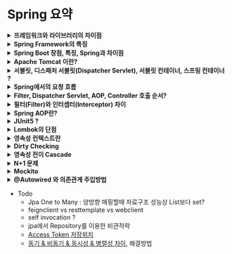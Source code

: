 # Spring 요약

<details>
<summary><b>프레임워크와 라이브러리의 차이점</b></summary>
<div markdown="1">

* 라이브러리와 프레임워크의 차이는 제어 흐름에 대한 주도성이 누구에게/어디에 있는가에 있음.
* 즉, 어플리케이션의 Flow를 누가 쥐고 있느냐에 달려 있음
* 개발자가 아닌 프레임워크가 어플리케이션의 흐름을 제어함(IoC)

</div>
</details>


<details>
<summary><b>Spring Framework의 특징</b></summary>
<div markdown="1">

* [출처](https://zzdd1558.tistory.com/172)
~~~
IoC, DI 등 스프링의 특징이 개발자가 전체적으로 신경써야할 부분에 대해서 스트레스를 줄여줌
비지니스 로직에 집중할 수 있기 때문에 생산성 향상됨
~~~

* 경량 컨테이너로서 자바 객체를 직접 관리한다. 
    * 각각의 객체 생성, 소멸과 같은 라이프 사이클을 관리하며 언제든 스프링으로부터 필요한 객체를 얻어올 수 있다.
* 제어 반전(IoC : Inversion of Control)을 지원한다. 
    * 컨트롤의 제어권이 사용자가 아니라 프레임워크에 있어서 필요에 따라 스프링에서 사용자의 코드를 호출
    * 객체들 간의 느슨한 결합을 유지할 수 있다.
* 의존성 주입(DI : Dependency Injection)을 지원
    * 각각의 계층이나 서비스들 간에 의존성이 존재할 경우 프레임워크가 알아서 주입해준다.
    * 클래스 내부에서 의존관계 있는 다른 구현체들을 호출하는것이 아니라 외부에서 즉, Spring 컨테이너가 설정정보를 통해 주입을 해 줌
* 관점 지향 프로그래밍(AOP : Aspect-Oriented Programming)을 지원
    * 트랜잭션이나 로깅, 보안과 같이 여러 모듈에서 공통적으로 사용하는 기능의 경우 해당 기능을 분리하여 관리할 수 있다.
* POJO(Plain Old Java Object) 방식의 프레임워크
    * 별도의 API를 사용하지 않는 setter, getter 메서드로 이루어진 단순한 자바 오브젝트
    * 순수한 자바 오브젝트이기 때문에 환경과 기술에 종속되지 않음
* 확장성이 높다. 
    * 필요시 다양한 라이브러리를 스프링에서 이용할 수 있다.

</div>
</details>


<details>
<summary><b>Spring Boot 장점, 특징, Spring과 차이점</b></summary>
<div markdown="1">

* 라이브러리들의 버전 관리 자동화
    * maven이나 gradle 등과 같은 빌드 도구에 버전을 명시하지 않아도 적합한 라이브러리 버전을 찾아서 가져와 줌
* 설정의 자동화
    * 개발에 필요한 라이브러리들을 추가하면 스프링 부트가 이 라이브러리들을 인지해서 관련된 스프링 설정을 자동으로 처리
* Spring Boot에는 Tomcat이 내장(**Embedded Tomcat**)되어 있어 애플리케이션을 바로 실행할 수 있다.
    * 애플리케이션 빌드후 패키징된 jar또는 war 파일을 java 명령어로 독립적으로, 바로 실행가능
    * 반면, Spring은 **외장 Tomcat**을 설치하고 실행환경을 구축해 주어야 한다.

</div>
</details>


<details>
<summary><b>Apache Tomcat 이란?</b></summary>
<div markdown="1">

* 웹 서버와 연동하여 실행할 수 있는 자바 환경을 제공한다.
* JSP(Java Server Pages)와 Servlet이 실행할 수 있는 환경을 제공한다
* 즉, 웹서버(Web Server)의 기능과 웹 애플리케이션 서버(WAS-Web Application Server) 모두를 포함한다.
* WAS는 ThradPool을 생성함 (Tomcat 기본값 200)
* HTTP 요청이 들어오면 Queue에 적재되고, ThreadPool 내의 특정 Thread가 Queue에서 요청을 가져와 처리하게됨
* HTTP 요청은 처음부터 끝까지 동일한 Thread에서 처리됨
* HTTP 요청 처리가 끝나면 Thread는 다시 ThreadPool에 반납됨
* 즉, WAS의 최대 동시 처리 HTTP 요청의 갯수는 ThreadPool의 갯수와 같음
* Thead 갯수를 늘리면 동시 처리 갯수가 늘어나지만, Thread Context 스위칭에 의한 오버헤드도 커지기 때문에 성능이 선형적으로 증가하지는 않음

* 아파치 톰캣 관련 이슈
* 요청의 응답이 늦어질 수록, 해당 요청이 톰캣의 쓰레드풀을 차지하고 있어서 쓰레드풀이 금방 고갈됨.(Tomcat default 200개)
* 따라서 요청을 가능하면 빠르게 처리하고 응답을 주어야 함 -> 쓰레드가 다시 다른 요청을 처리할 수 있는 상태가 됨
* 높은 트래픽으로 요청이 많아지면 아파치의 큐의 사이즈보다 더 많은 요청이 오게 되고 이때부터 **요청이 실패** 되어 버려짐(default 큐길이 100)
* 큐에 들어오고 나서 처리되는데 까지 30초(default값)의 시간이 지나면 요청은 타임아웃 처리됨 -> 요청 실패되어 버려짐

</div>
</details>


<details>
<summary><b>서블릿, 디스패처 서블릿(Dispatcher Servlet), 서블릿 컨테이너, 스프링 컨테이너 ?</b></summary>
<div markdown="1">

#### [참고링크](https://taes-k.github.io/2020/02/16/servlet-container-spring-container/)
* 스프링에서는 아래와 같은 구조를 통해 클라이언트와 통신함
![](https://taes-k.github.io/images//posts/2020-02-16-servlet-container-spring-container/1.png)

<br>

### 서블릿(Servlet)과 디스패처 서블릿(Dispatcher Servlet)
* 서블릿은 웹 기반의 요청에 대해 **동적으로** 처리해주는 역할을 함. (Servlet Container에서 동작함)
* **Spring MVC** 에서는 디스패처 서블릿이라는 모든 요청을 담당하는 서블릿을 두고 컨트롤러에 위임을 하여 요청을 처리함
* 즉, **디스패처 서블릿(Dispatcher Servlet)** 은 제일 앞에서 서버로 들어오는 모든 요청을 처리하는 Front Controller임(=Front Controller 패턴)
* 디스패처 서블릿 역시 Servlet Container에서 동작함
![](https://taes-k.github.io/images//posts/2020-02-16-servlet-container-spring-container/2.png)

<br>

* 기존에는 Servlet을 통해 URL 매핑을 활용해 web.xml에 모두 등록해야 했음(또는 `@SpringBootApplication` 어노테이션 사용)
* 디스패처 서블릿이 생기고 어플리케이션으로 들어오는 모든 요청을 핸들링 할 수 있게 됨
* 즉, Controller로 향하는 모든 웹 요청의 진입점으로써 요청을 처리하고 결과를 클라이언트에게 응답해 주는 역할을 함
* 디스패처 서블릿을 이용한다는 것은 Spring MVC를 이용하겠다는 뜻임

<br>

### 서블릿 컨테이너
* 서블릿 컨테이너라는 말 그대로 서블릿을 관리하는 역할을 함
    1. 서블릿의 라이프 사이클(생성, 실행, 파괴 등)을 직접적으로 관리해주는 역할을 함
    2. 웹서버와의 통신을 통해 클라이언트의 request를 전달받아 동적 서비스를 response를 해야하는데, 
        해당 과정에서 **웹서버와 소켓을 만들어 통신** 함
    3. 클라이언트 요청이 들어올때 쓰레드를 생성하여 요청을 처리. 해당 쓰레드는 서블릿 컨테이너에서 쓰레드풀을 별도로 관리하여 실행

<br>

### 스프링 컨테이너
* 아래의 그림을 보면 디스패처 서블릿안에 Servlet WebApplicationContext와 Root WebApplicationContext가 동작하는것 처럼 보이지만
* 두 Context는 첫번째 그림에서 Spring Container안에서 동작하는 Context임
![](https://taes-k.github.io/images//posts/2020-02-16-servlet-container-spring-container/4.png)
* 서블릿 컨테이너는 서블릿의 생명주기를 관리했다면,
    스프링컨테이너는 Java object인 빈(Bean)의 라이프 사이클 관리
* Spring 프레임워크의 특징인 IOC(제어역전)와 DI(의존성주입)을 제공해주는 역할을 함

</div>
</details>


<details>
<summary><b>Spring에서의 요청 흐름</b></summary>
<div markdown="1">

* [참고링크](https://taes-k.github.io/2020/02/16/servlet-container-spring-container/)

* Apache Tomcat + Spring 구조임
![](https://taes-k.github.io/images//posts/2020-02-16-servlet-container-spring-container/6.png)

* Spring Boot에서의 클라이언트 요청 처리 과정
    1. Client -> Web server 으로 request 보냄
    2. 동적 Web server -> Servlet container로 전달
    3. Servlet container 쓰레드 생성
    4. DispatcherServlet init (서블릿 생성 안되어 있을경우)
    5. 생성된 쓰레드에서 DispatcherServlet service() 메서드 호출
    6. HandlerMapping을 통해 매핑 컨트롤러 조회
    7. HandlerAdapter를 통해 매핑 컨트롤러에 request 전달
    8. 개발자가 구현한 Controller가 동작

</div>
</details>


<details>
<summary><b>Filter, Dispatcher Servlet, AOP, Controller 호출 순서?</b></summary>
<div markdown="1">

* [출처](https://baek-kim-dev.site/61)
* Interceptor와 Filter는 Servlet 단위에서 실행된다. 반면 AOP는 메소드 앞에 Proxy패턴의 형태로 실행된다.
* 실행순서를 보면 Filter가 가장 밖에 있고 그안에 Interceptor, 그안에 AOP가 있는 형태
* ![](https://img1.daumcdn.net/thumb/R1280x0/?scode=mtistory2&fname=https%3A%2F%2Fblog.kakaocdn.net%2Fdn%2F1bEhb%2FbtqH8cRq0sY%2FdQVkF7pbrdOTVnILW7bmzK%2Fimg.png)

</div>
</details>


<details>
<summary><b>필터(Filter)와 인터셉터(Interceptor) 차이</b></summary>
<div markdown="1">

* [참고](https://mangkyu.tistory.com/173)
* **필터**에서는 기본적으로 스프링과 무관하게 전역적으로 처리해야 하는 작업들을 처리할 수 있음
    * 필터는 Web Container 안에서 동작
* **인터셉터**에서는 클라이언트의 요청과 관련되어 전역적으로 처리해야 하는 작업들을 처리할 수 있음
    * 인터셉터는 Spring Container 안에서 동작
* Srping Security 공부후 정리

![](https://img1.daumcdn.net/thumb/R1280x0/?scode=mtistory2&fname=https%3A%2F%2Fblog.kakaocdn.net%2Fdn%2Fcjsq60%2FbtrzjoZ0qcq%2FEDsLOVpZNcmFu6prkzALFk%2Fimg.png)

</div>
</details>


<details>
<summary><b>Spring AOP란?</b></summary>
<div markdown="1">

* Spring AOP는 Proxy를 기반으로 한 Runtime Weaving 방식이다
* Spring AOP에서는 JDK Dynamic Proxy 와 CGlib 을 통해 Proxy화 한다
    * JDK Dynamic Proxy는 Reflection을 기반으로 이루어지고
    * CGlib 은 상속을 기반으로 이루어진다
* 정리해야 함

</div>
</details>


<details>
<summary><b>JUnit5 ?</b></summary>
<div markdown="1">

* Java 8 부터 지원한다.
    * assertion method와 lamda를 함께 사용할 수 있다.
* Spring Boot 2.2 이후부터 기본으로 제공
* 이전 버전으로 작성된 테스트 코드여도 컴파일이 정상적으로 지원된다.

</div>
</details>


<details>
<summary><b>Lombok의 단점</b></summary>
<div markdown="1">

* 무분별하게 사용하면 많은 코드가 단축되기 때문에 오히려 가독성이 떨어진다.
* 의도치 않은 값이 초기화될 수 있다.
* 양방향 연관관계에서 `@ToString` 을 사용하면 무한 반복에 걸릴 수 있다.
* Setter 같은 경우 무분별하게 열어두면 외부에서 필드값을 변경할 수 있는 수단이 될 수 있기 때문에 주의해서 사용해야 한다.

</div>
</details>


<details>
<summary><b>영속성 컨텍스트란</b></summary>
<div markdown="1">

* 

</div>
</details>


<details>
<summary><b>Dirty Checking</b></summary>
<div markdown="1">

* JPA 에는 Dirty Checking (변경감지) 이라는 개념을 활용할 수 있음
* 개발자가 임의로 UPDATE 쿼리를 사용하지 않아도 JPA가 알아서 업데이트를 해줌
* commit()또는 flush()가 일어날 때 1차캐시에 저장되어 있는 엔티티와 스냅샷을 비교해서, 변경사항이있으면 UPDATE 쿼리를 날려줌

</div>
</details>


<details>
<summary><b>영속성 전이 Cascade</b></summary>
<div markdown="1">

* Cascade 종류
    * ALL: 모두 적용
    * PERSIST : 영속
    * REMOVE  : 삭제
* 보통 Cascade를 사용할때 **저장할때만** Cascade하고 싶으면 **PERSIST**,
* 그렇지 않으면 **ALL** 사용함
* 현업에서는 Cascade사용시 ALL or PERSIST 둘중 하나로 많이 사용
* Parent와 Child클래스의 Life Cycle이 유사할때, Child에 대해서 Parent가 단일 소유자 일때 Cascade 사용
    * 만약 다른곳에서도 사용하는 엔티티라면 별도의 Repository를 생성해서 persist를 따로 하는것이 좋음
    * 즉, 어떤 엔티티에 종속적인 엔티티일때 사용하면 좋음 -> 라이프 사이클이 같기 때문 (ex. Order와 Delivery)
* Cascade의 역할을 단순하게 설명하면, persist() 호출을 줄여주는 역할을 함

* 간단 정리
1. 완전 개인 소유인 경우에 사용할 수 있다. (라이프 사이클 관련)
2. DDD의 Aggregate Root와 어울린다.
3. 애매하면 사용하지 않는다.

</div>
</details>


<details>
<summary><b>N+1 문제</b></summary>
<div markdown="1">

* N+1 문제는 **즉시로딩** 사용시 반드시 일어남 -> 연관관계의 엔티티를 모두 조회하기 때문
* N+1 문제는 **지연로딩** 사용시에도 일어날 수 있음. 아래 예시 참고
* OneToOne, ManyToOne, OneToMany 모두에서 일어날 수 있음

#### 예시
Order와 Member가 `N:1`, Order와 Delivery가 `1:1` 일때,
대충 필요한 데이터를 DTO로 나타내보면

~~~java
class OrderResponse {
    private Long orderId;
    private Member member;
    private Delivery delivery;
}
~~~

모든 Order에 대하여 위와 같은 데이터를 조회한다고 할때 (findAllOrder),
Order에서 Member와 Delivery가 Lazy세팅이 되어 있다면
쿼리 개수는 **최악의** 경우 모든 order를 조회하는 쿼리 **1번**,
그리고 Member와 Delivery를 조회하는 쿼리로 **2번의 쿼리가 order마다** 이루어 진다.
Order의 개수가 N개일 경우 총 쿼리수는 처음에 order조회 1번,
Member조회 N번, Delivery조회 N번으로 **1+N+N**번의 쿼리가 나가게 된다.

* 여기서 **최악의 경우**란, Order Member Delivery관계에서 Order : Member = N : 1 이기 때문에 
각각의 Order마다 다른 Memeber와 연관관계일 경우 최악의 경우에 해당한다.

* **최선의 경우** 조회할 모든 Order의 Member가 같은 경우 하나 조회시 Member는 영속성 컨텍스트에 유지되기 때문에
다음 Order조회부터는 Member조회 쿼리가 발생하지 않게 된다.
따라서 최선의 경우 **1+1+N**번의 쿼리가 발생하게 된다. (모든order 1번, Member 1번, Delivery N번)


> N+1 문제는 fetch join을 이용하면 **쿼리 한번에** 해결할 수 있음 !
> 따라서, 기본적으로 Lazy로딩을 깔아두고, 위의 예시처럼 필요한 경우 fetch join을 쓰는것이 좋은 방법
> 위의 예시에는 없지만 OneToMany에서도 일어날 수 있음

* [N+1 문제와 자세한 해결방법](https://gmoon92.github.io/spring/jpa/hibernate/n+1/2021/01/12/jpa-n-plus-one.html)

</div>
</details>


<details>
<summary><b>Mockito</b></summary>
<div markdown="1">

* 진짜 객체 처럼 동작하지만 프로그래머가 직접 컨트롤 할 수 있는 객체를 만들어서 로직을 검증할 수 있게 해주는 프레임 워크
* Stubbing 이란 ? **Mock객체의 행동**을 조작하는것임
* 예시
    1. 특정 매개변수를 받을 경우 특정한 값을 리턴하거나 예외를 발생시키도록 할 수 있음
    2. Void메소드가 특정 매개변수를 받거나 호출된 경우 예외를 발생시킬 수 있음
    3. 메소드가 동일한 매개변수로 여러번 호출되더라도 호출되는 순서에 따라 다르게 Stubbing가능
* Mock 객체 확인 : Mock 객체가 어떻게 사용이 됐는지 확인하여 로직을 검증할 수 있다.
    * 특정 메소드가 특정 매개변수로 몇번 호출 되었는지, 최소 한번은 호출 됐는지, 전혀 호출되지 않았는지
    * 어떤 순서대로 호출했는지
    * 특정 시간 이내에 호출됐는지
    * 특정 시점 이후에 아무 일도 벌어지지 않았는지 등

</div>
</details>


<details>
<summary><b>@Autowired 와 의존관계 주입방법</b></summary>
<div markdown="1">

* **@Autowired** 를 이용하면 필요한 의존 객체에 해당하는 빈을 찾아 필드 또는 파라미터명에 주입할 수 있다.
* **@Autowired** 는 Spring 컨테이너가 관리하는 Bean에서만 사용이 가능하다.
* **@Autowired** 로 Bean을 매칭하는 방법
    1. 타입 매칭 (같은 타입이거나 그 타입의 자식들을 다 가져옴)
    2. 타입 매칭의 결과가 2개 이상인 경우 **필드명** 또는 **파라미터명** 으로 빈 이름 매칭하여 주입
        * 해당하는 이름의 빈이 없으면 NoUniqueBeanDefinitionException 오류가 발생한다.
    3. 2.와 같이 매칭 결과가 여러개인 경우, 특정 빈을 주입받기 위한 방법 ? 
        * 예시) DiscountPolicy를 상속받는 FixDiscountPolicy, RateDiscountPolicy가 있는데, 
            DiscountPolicy를 주입받는 경우
            ~~~java
            @Component
            public class OrderServiceImpl implements OrderService {
                
                // c.f) 왜 FixDiscountPolicy나 RateDiscountPolicy로 주입받지 않음 ? -> DIP준수 (SOLID와 다형성)
                private final DiscountPolicy discountPolicy;
                private final MemberRepository memberRepository;

                @Autowired
                public OrderServiceImpl(DiscountPolicy discountPolicy, MemberRepository memberRepository){
                    this.discountPolicy = discountPolicy;
                    this.memberRepository = memberRepository;
                }
                // ...
            }
            ~~~
            위와 같은 경우 discountPolicy에 FixDiscountPolicy를 주입하려면 어떻게 해야할까?
            
        * **@Qualifier("name")** 를 이용
            * 빈(클래스)에 **@Qualifier("name")** 를 붙이고 
            * 해당 빈을 주입받을 필드 또는 파라미터에 **@Qualifier("name")** 를 붙여주면 됨
        * **@Primary**
            * 위와 같은 예시의 경우 FixDiscountPolicy 빈에 **@Primary** 를 붙여주면
            * 위 코드와 같은 경우 DiscountPolicy에 FixDiscountPolicy빈이 주입이 됨
        * **@Primary** 와 **@Qualifier("name")** 를 모두 활용하여 깔끔하게 빈을 관리할 수 있다.
            * 메인 데이터베이스의 커넥션을 획득하는 스프링빈과 특별한 기능으로 가끔 사용하는 데이터베이스의 커넥션을 획득하는 스프링빈이 있음
            * 메인 데이터베이스의 스프링빈은 **@Primary** 를 사용
            * 서브 데이터베이스의 스프링빈은 **@Qualifier("name")** 를 사용
        * **@Primary** 와 **@Qualifier** 의 우선순위는 **@Qualifier** 가 더 높다.

<br>

* **@Autowired** 를 이용한 의존관계 주입방법
    1. 생성자 주입
        * 불변, 필수적인 의존관계에 있을때 효과적
        * 생성자가 하나인 경우 **@Autowired** 생략가능
    2. 수정자(Setter) 주입
        * 선택, 변경 가능성이 있는 의존관계에 사용
    3. 필드 주입
        * DI 컨테이너에 의존적인 방법
        * 실제 어플리케이션 코드에는 적용하지 않는것이 좋음
        * Test코드 작성시에는 유용함

<br>

* 롬복을 이용한 자동 의존관계 주입
    * 막상 개발해 보면 대부분 불변의 의존관계를 가짐
    * 불변의 관계의 경우 final을 사용함
    * 위와 같은 상황에서 생성자 주입방법과 Lombok의 **@RequiredArgsConstructor** 를 이용하면 코드를 깔끔하게 줄일 수 있음 ("**@Autowired** 로 Bean을 매칭하는 방법"에서의 예시코드와 비교)
        ~~~java
        @Component
        @RequiredArgsConstructor
        public class OrderServiceImpl implements OrderService {
            
            private final DiscountPolicy discountPolicy;
            private final MemberRepository memberRepository;

            // 아래의 코드를 생략할 수 있음
            //@Autowired
            //public OrderServiceImpl(DiscountPolicy discountPolicy, MemberRepository memberRepository){
            //    this.discountPolicy = discountPolicy;
            //    this.memberRepository = memberRepository;
            //}
            // ...
        }
        ~~~

</div>
</details>

* Todo
    * Jpa One to Many : 양방향 매핑할때 자료구조 성능상 List보다 set?
    * feignclient vs resttemplate vs webclient
    * self invocation ?
    * jpa에서 Repository를 이용한 비관적락
    * [Access Token 저장위치](https://velog.io/@neity16/NodeJS-Token-%EC%A0%80%EC%9E%A5-%EC%9C%84%EC%B9%98%EC%9D%98-%EA%B3%A0%EC%B0%B0)
    * [동기 & 비동기 & 동시성 & 병렬성 차이](https://mysoftworld.tistory.com/42), 해결방법